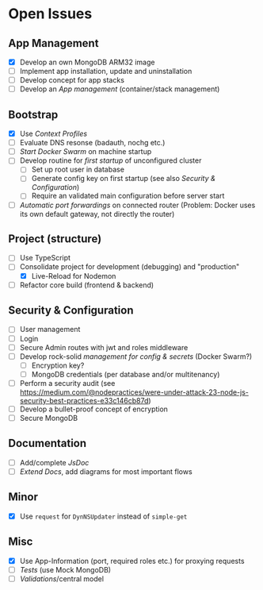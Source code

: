 # Open Issues

## App Management

- [x] Develop an own MongoDB ARM32 image
- [ ] Implement app installation, update and uninstallation
- [ ] Develop concept for app stacks
- [ ] Develop an _App management_ (container/stack management)

## Bootstrap

- [x] Use _Context Profiles_
- [ ] Evaluate DNS resonse (badauth, nochg etc.)
- [ ] _Start Docker Swarm_ on machine startup
- [ ] Develop routine for _first startup_ of unconfigured cluster
  - [ ] Set up root user in database
  - [ ] Generate config key on first startup (see also *Security & Configuration*)
  - [ ] Require an validated main configuration before server start
- [ ] _Automatic port forwardings_ on connected router (Problem: Docker uses its own default gateway, not directly the router)

## Project (structure)

- [ ] Use TypeScript
- [ ] Consolidate project for development (debugging) and "production"
  - [x] Live-Reload for Nodemon
- [ ] Refactor core build (frontend & backend)

## Security & Configuration

- [ ] User management
- [ ] Login
- [ ] Secure Admin routes with jwt and roles middleware
- [ ] Develop rock-solid _management for config & secrets_ (Docker Swarm?)
  - [ ] Encryption key?
  - [ ] MongoDB credentials (per database and/or multitenancy)
- [ ] Perform a security audit (see https://medium.com/@nodepractices/were-under-attack-23-node-js-security-best-practices-e33c146cb87d)
- [ ] Develop a bullet-proof concept of encryption
- [ ] Secure MongoDB

## Documentation

- [ ] Add/complete _JsDoc_
- [ ] _Extend Docs_, add diagrams for most important flows

## Minor

- [x] Use `request` for `DynNSUpdater` instead of `simple-get`

## Misc

- [x] Use App-Information (port, required roles etc.) for proxying requests
- [ ] _Tests_ (use Mock MongoDB)
- [ ] _Validations_/central model
